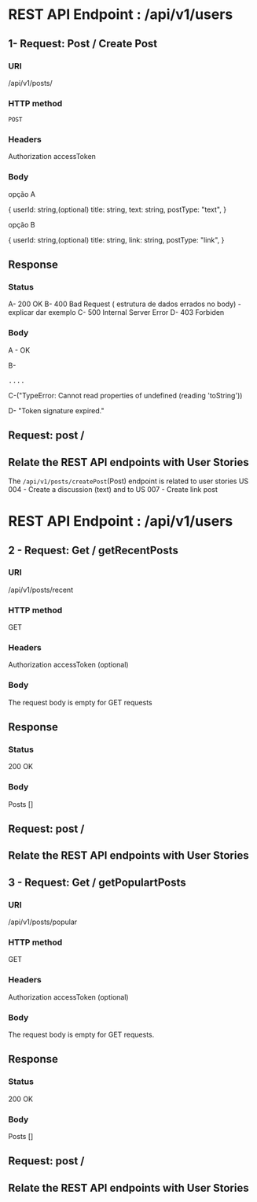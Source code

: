 # REST API Endpoint : /api/v1/users

## 1- Request: Post / Create  Post
### URI

 /api/v1/posts/
### HTTP method
    
    POST

### Headers
    
 Authorization accessToken

### Body

 opção A

{ userId: string,(optional)
  title: string,
  text: string,
  postType: "text", }

opção B

 { userId: string,(optional)
  title: string,
  link: string,
  postType: "link", } 

## Response

### Status

A- 200 OK
B- 400 Bad Request ( estrutura de dados errados no body) - explicar dar exemplo
C- 500 Internal Server Error 
D- 403 Forbiden 

### Body

A - OK

B- <!DOCTYPE html>
<html lang="en">

<head>
    <meta charset="utf-8">
    <title>Error</title>
</head>

<body>
    <pre>....</pre>
</body>

</html>

C-("TypeError: Cannot read properties of undefined (reading 'toString'))

D- "Token signature expired."

## Request: post /

## Relate the REST API endpoints with User Stories

The `/api/v1/posts/createPost`(Post) endpoint is related to  user stories  US 004 - Create a discussion (text) and to  US 007 - Create link post 


# REST API Endpoint : /api/v1/users

## 2 - Request: Get / getRecentPosts
### URI

 /api/v1/posts/recent

### HTTP method
    
GET

### Headers
    
 Authorization accessToken (optional)


### Body

The request body is empty for GET requests

## Response

### Status

200 OK

### Body

Posts []

## Request: post /

## Relate the REST API endpoints with User Stories

## 3 - Request: Get / getPopulartPosts
### URI

/api/v1/posts/popular

### HTTP method
    
GET

### Headers
    
 Authorization accessToken (optional)

### Body
The request body is empty for GET requests.

## Response

### Status

200 OK

### Body

Posts [] 

## Request: post /

## Relate the REST API endpoints with User Stories